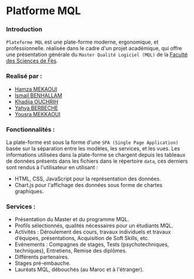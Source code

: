 # Platforme MQL

### Introduction
`Plateforme MQL` est une plate-forme moderne, ergonomique, et professionnelle. réalisée dans le cadre d'un projet académique, qui offre une présentation générale du `Master Qualité Logiciel (MQL)` de la [Faculté des Sciences de Fès](http://www.fsdmfes.ac.ma/).

### Realisé par :
- [Hamza MEKAOUI](https://github.com/hamzamekaoui)
- [Ismail BENHALLAM](https://github.com/ismailbenhallam)
- [Khadija OUCHRIH](https://github.com/ouchrihkhadija)
- [Yahya BERBECHE](https://github.com/YahyaGeek)
- [Yousra MEKKAOUI](https://github.com/yousm)

### Fonctionnalités :
La plate-forme est sous la forme d'une `SPA (Single Page Application)` basée sur la séparation entre les modèles, les services, et les vues.
Les informations utilisées dans la plate-forme se chargent depuis les tableaux de données présents dans les fichiers dans le répertoire `data`, ces derniers sont rendus à l'utilisateur en utilisant :
  - HTML, CSS, JavaScript pour la représentation des données. 
  - Chart.js pour l'affichage des données sous forme de chartes graphiques.

### Services :
  - Présentation du Master et du programme MQL.
  - Profils sélectionnés, qualités nécessaires pour un étudiants MQL.
  - Activités : Déroulement des cours, travaux individuels et travaux d’équipes, présentations, Acquisition de Soft Skills, etc. 
  - Evénements : Compagnes de stages, Tests (psychotechniques, techniques), Entretiens, Remise des diplômes. 
  - Différents partenaires. 
  - Stages pré-embauche. 
  - Lauréats MQL, débouchés (au Maroc et à l'étranger).
